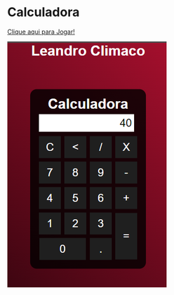 # Calculadora

<a href="https://climacobnu.github.io/Calculadora/"  rel="noopener noreferrer" target="_blank">Clique aqui para Jogar!</a> <BR>

<img src = "Calculadora.PNG"/>
